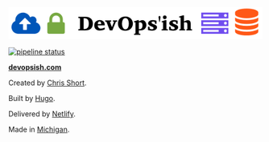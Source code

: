 ![DevOps'ish](static/img/DevOpsish-Wide.png)


[![pipeline status](https://gitlab.com/chrisshort/devopsish.com/badges/master/pipeline.svg)](https://gitlab.com/chrisshort/devopsish.com/commits/master)

[**devopsish.com**](https://devopsish.com)

Created by [Chris Short](https://chrisshort.net/).

Built by [Hugo](https://gohugo.io/).

Delivered by [Netlify](https://www.netlify.com/).

Made in [Michigan](https://www.michigan.org/).